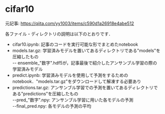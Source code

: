 # cifar10
元記事: https://qiita.com/yy1003/items/c590d1a26918e4abe512

各ファイル・ディレクトリの説明は以下のとおりです．   
- cifar10.ipynb: 記事のコードを実行可能な形でまとめたnotebook
- models.tar.gz: 学習済みモデルを置いてあるディレクトリである"models"を圧縮したもの   
-- ensemble_"数字".hdf5が，記事最後で紹介したアンサンブル学習の際の学習済みモデル
- predict.ipynb: 学習済みモデルを使用して予測をするためのnotebook．"models.tar.gz"をダウンロードして解凍する必要あり
- predictions.tar.gz: アンサンブル学習での予測を置いてあるディレクトリである"predictions"を圧縮したもの   
--pred_"数字".npy: アンサンブル学習に用いた各モデルの予測   
--final_pred.npy: 各モデルの予測の平均
